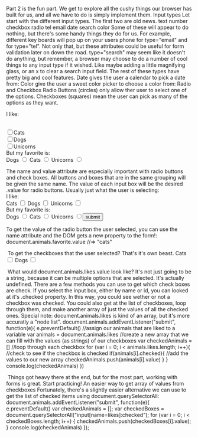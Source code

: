Part 2 is the fun part. We get to explore all the cushy things our browser has built for us, and all we have to do is simply implement them.
Input types
Let start with the different input types. The first two are old news.
text
number
checkbox
radio
tel
email
date
search
color
Some of these will appear to do nothing, but there's some handy things they do for us. For example, different key boards will pop up on your users phone for type="email" and for type="tel".
Not only that, but these attributes could be useful for form validation later on down the road.
type="search" may seem like it doesn't do anything, but remember, a browser may choose to do a number of cool things to any input type if it wished. Like maybe adding a little magnifying glass, or an x to clear a search input field.
The rest of these types have pretty big and cool features.
Date gives the user a calendar to pick a date from:
Color give the user a sweet color picker to choose a color from:
Radio and Checkbox
Radio Buttons (circles) only allow ther user to select one of the options.
Checkboxes (squares) mean the user can pick as many of the options as they want.
<form><p>I like:</p><br><label><input type="checkbox"/>Cats</label><br><label><input type="checkbox"/>Dogs</label><br><label><input type="checkbox"/>Unicorns</label><br>
    But my favorite is:
    <br>
    Dogs <input type="radio" name="favorite"/>
    Cats <input type="radio" name="favorite"/>
    Unicorns <input type="radio" name="favorite"/></form>
​
The name and value attribute are especially important with radio buttons and check boxes.
All buttons and boxes that are in the same grouping will be given the same name.
The value of each input box will be the desired .value for radio buttons. Usually just what the user is selecting:
<form name="animals">
    I like:
    <br>
    Cats <input value="cats" name="likes" type="checkbox"/>
    Dogs <input value="dogs" name="likes" type="checkbox"/>
    Unicorns <input value="unicorns" name="likes" type="checkbox"/><br>
    But my favorite is:
    <br>
    Dogs <input value="cats" type="radio" name="favorite"/>
    Cats <input value="dogs" type="radio" name="favorite"/>
    Unicorns <input value="unicorns" type="radio" name="favorite"/><button>submit</button></form>
​
To get the value of the radio button the user selected, you can use the name attribute and the DOM gets a new property to the form!:
document.animals.favorite.value //=>  "cats"

​
To get the checkboxes that the user selected? That's it's own beast.
Cats <input value="cats" name="likes" type="checkbox"/>
Dogs <input value="dogs" name="likes" type="checkbox"/>

​
What would document.animals.likes.value look like?
It's not just going to be a string, because it can be multiple options that are selected. It's actually undefined.
There are a few methods you can use to get which check boxes are check.
If you select the input box, either by name or id, you can looked at it's .checked property.
In this way, you could see wether or not a checkbox was checked.
You could also get at the list of checkboxes, loop through them, and make another array of just the values of all the checked ones.
Special note: document.animals.likes is kind of an array, but it's more accuratly a "node list".
document.animals.addEventListener("submit", function(e){
  e.preventDefault()
  //assign our animals that are liked to a variable
  var animals = document.animals.likes
  //create a new array that we can fill with the values (as strings) of our checkboxes
  var checkedAnimals = []
  //loop through each checkbox
  for (var i = 0; i < animals.likes.length; i++){
    //check to see if the checkbox is checked
    if(animals[i].checked){
      //add the values to our new array
      checkedAnimals.push(animals[i].value)
    }
  }
  console.log(checkedAnimals)
})

​
Things got heavy there at the end, but for the most part, working with forms is great. Start practicing!
An easier way to get array of values from checkboxes
Fortunately, there's a slightly easier alternative we can use to get the list of checked items using document.querySelectorAll:
document.animals.addEventListener("submit", function(e){
    e.preventDefault()
    var checkedAnimals = [];
    var checkedBoxes = document.querySelectorAll("input[name=likes]:checked");
    for (var i = 0; i < checkedBoxes.length; i++) {
        checkedAnimals.push(checkedBoxes[i].value);
    }
    console.log(checkedAnimals)
});